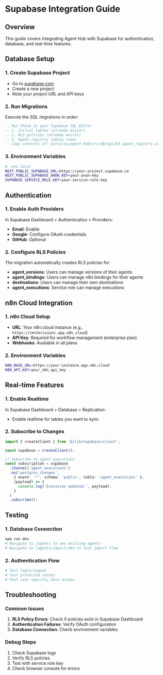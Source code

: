 # Supabase Integration Guide

## Overview

This guide covers integrating Agent Hub with Supabase for authentication, database, and real-time features.

## Database Setup

### 1. Create Supabase Project
- Go to [supabase.com](https://supabase.com)
- Create a new project
- Note your project URL and API keys

### 2. Run Migrations
Execute the SQL migrations in order:
```sql
-- Run these in your Supabase SQL Editor
-- 1. Initial tables (already exists)
-- 2. RLS policies (already exists)  
-- 3. Agent registry tables (new)
-- Copy contents of: services/agent-hub/src/db/sql/03_agent_registry.sql
```

### 3. Environment Variables
```bash
# .env.local
NEXT_PUBLIC_SUPABASE_URL=https://your-project.supabase.co
NEXT_PUBLIC_SUPABASE_ANON_KEY=your-anon-key
SUPABASE_SERVICE_ROLE_KEY=your-service-role-key
```

## Authentication

### 1. Enable Auth Providers
In Supabase Dashboard > Authentication > Providers:
- **Email**: Enable
- **Google**: Configure OAuth credentials
- **GitHub**: Optional

### 2. Configure RLS Policies
The migration automatically creates RLS policies for:
- **agent_versions**: Users can manage versions of their agents
- **agent_bindings**: Users can manage n8n bindings for their agents
- **destinations**: Users can manage their own destinations
- **agent_executions**: Service role can manage executions

## n8n Cloud Integration

### 1. n8n Cloud Setup
- **URL**: Your n8n.cloud instance (e.g., `https://cmchorizions.app.n8n.cloud`)
- **API Key**: Required for workflow management (enterprise plan)
- **Webhooks**: Available in all plans

### 2. Environment Variables
```bash
N8N_BASE_URL=https://your-instance.app.n8n.cloud
N8N_API_KEY=your_n8n_api_key
```

## Real-time Features

### 1. Enable Realtime
In Supabase Dashboard > Database > Replication:
- Enable realtime for tables you want to sync

### 2. Subscribe to Changes
```typescript
import { createClient } from '@/lib/supabase/client';

const supabase = createClient();

// Subscribe to agent executions
const subscription = supabase
  .channel('agent_executions')
  .on('postgres_changes', 
    { event: '*', schema: 'public', table: 'agent_executions' },
    (payload) => {
      console.log('Execution updated:', payload);
    }
  )
  .subscribe();
```

## Testing

### 1. Database Connection
```bash
npm run dev
# Navigate to /agents to see existing agents
# Navigate to /agents/import/n8n to test import flow
```

### 2. Authentication Flow
```bash
# Test login/logout
# Test protected routes
# Test user-specific data access
```

## Troubleshooting

### Common Issues
1. **RLS Policy Errors**: Check if policies exist in Supabase Dashboard
2. **Authentication Failures**: Verify OAuth configuration
3. **Database Connection**: Check environment variables

### Debug Steps
1. Check Supabase logs
2. Verify RLS policies
3. Test with service role key
4. Check browser console for errors
